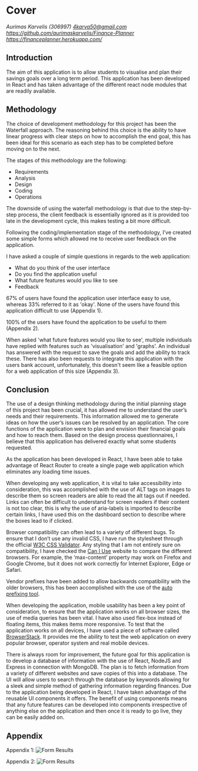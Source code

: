 
# Cover

*Aurimas Karvelis (306997)
4karva50@gmail.com
https://github.com/aurimaskarvelis/Finance-Planner
https://financeplanner.herokuapp.com/*

  

## Introduction

The aim of this application is to allow students to visualise and plan their savings goals over a long term period. This application has been developed in React and has taken advantage of the different react node modules that are readily available.

  

## Methodology

The choice of development methodology for this project has been the Waterfall approach. The reasoning behind this choice is the ability to have linear progress with clear steps on how to accomplish the end goal, this has been ideal for this scenario as each step has to be completed before moving on to the next.

  The stages of this methodology are the following:
- Requirements
- Analysis
- Design
- Coding
- Operations

The downside of using the waterfall methodology is that due to the step-by-step process, the client feedback is essentially ignored as it is provided too late in the development cycle, this makes testing a bit more difficult. 

Following the coding/implementation stage of the methodology, I’ve created some simple forms which allowed me to receive user feedback on the application.

  

I have asked a couple of simple questions in regards to the web application:

-   What do you think of the user interface
-   Do you find the application useful
-   What future features would you like to see
-   Feedback
    

  

67% of users have found the application user interface easy to use, whereas 33% referred to it as 'okay'. None of the users have found this application difficult to use (Appendix 1).

  

100% of the users have found the application to be useful to them (Appendix 2).

  

When asked 'what future features would you like to see', multiple individuals have replied with features such as 'visualisation' and 'graphs'. An individual has answered with the request to save the goals and add the ability to track these. There has also been requests to integrate this application with the users bank account, unfortunately, this doesn't seem like a feasible option for a web application of this size (Appendix 3).

  

## Conclusion

The use of a design thinking methodology during the initial planning stage of this project has been crucial, it has allowed me to understand the user’s needs and their requirements. This information allowed me to generate ideas on how the user’s issues can be resolved by an application. The core functions of the application were to plan and envision their financial goals and how to reach them. Based on the design process questionnaires, I believe that this application has delivered exactly what some students requested.

  

As the application has been developed in React, I have been able to take advantage of React Router to create a single page web application which eliminates any loading time issues.

  

When developing any web application, it is vital to take accessibility into consideration, this was accomplished with the use of ALT tags on images to describe them so screen readers are able to read the alt tags out if needed. Links can often be difficult to understand for screen readers if their content is not too clear, this is why the use of aria-labels is imported to describe certain links, I have used this on the dashboard section to describe where the boxes lead to if clicked.

  

Browser compatibility can often lead to a variety of different bugs. To ensure that I don’t use any invalid CSS, I have run the stylesheet through the official [W3C CSS Validator](https://jigsaw.w3.org/css-validator/). Any styling that I am not entirely sure on compatibility, I have checked the [Can I Use](http://caniuse.com) website to compare the different browsers. For example, the ‘max-content’ property may work on Firefox and Google Chrome, but it does not work correctly for Internet Explorer, Edge or Safari.

  

Vendor prefixes have been added to allow backwards compatibility with the older browsers, this has been accomplished with the use of the [auto prefixing tool](https://autoprefixer.github.io/).

  

When developing the application, mobile usability has been a key point of consideration, to ensure that the application works on all browser sizes, the use of media queries has been vital. I have also used flex-box instead of floating items, this makes items more responsive. To test that the application works on all devices, I have used a piece of software called [BrowserStack](https://www.browserstack.com/). It provides me the ability to test the web application on every popular browser, operator system and real mobile devices.

  

There is always room for improvement, the future goal for this application is to develop a database of information with the use of React, NodeJS and Express in connection with MongoDB. The plan is to fetch information from a variety of different websites and save copies of this into a database. The UI will allow users to search through the database by keywords allowing for a sleek and simple method of gathering information regarding finances. Due to the application being developed in React, I have taken advantage of the reusable UI components it offers. The benefit of using components means that any future features can be developed into components irrespective of anything else on the application and then once it is ready to go live, they can be easily added on.

## Appendix

Appendix 1:
![Form Results](https://i.imgur.com/wpQBClz.png)

Appendix 2:
![Form Results](https://i.imgur.com/Nq5hHAT.png)